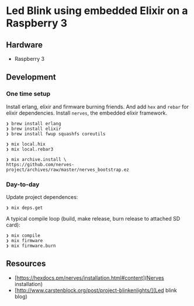 # Led Blink using embedded Elixir on a Raspberry 3

## Hardware

- Raspberry 3

## Development

### One time setup

Install erlang, elixir and firmware burning friends. And add `hex` and
`rebar` for elixir dependencies. Install `nerves`, the embedded elixir
framework.

```
❯ brew install erlang
❯ brew install elixir
❯ brew install fwup squashfs coreutils

❯ mix local.hix
❯ mix local.rebar3

❯ mix archive.install \
https://github.com/nerves-project/archives/raw/master/nerves_bootstrap.ez
```

### Day-to-day

Update project dependences:

```
❯ mix deps.get
```

A typical compile loop (build, make release, burn release to attached SD
card):

```
❯ mix compile
❯ mix firmware
❯ mix firmware.burn
```

## Resources

- [https://hexdocs.pm/nerves/installation.html#content](Nerves installation)
- [http://www.carstenblock.org/post/project-blinkenlights/](Led blink blog)
